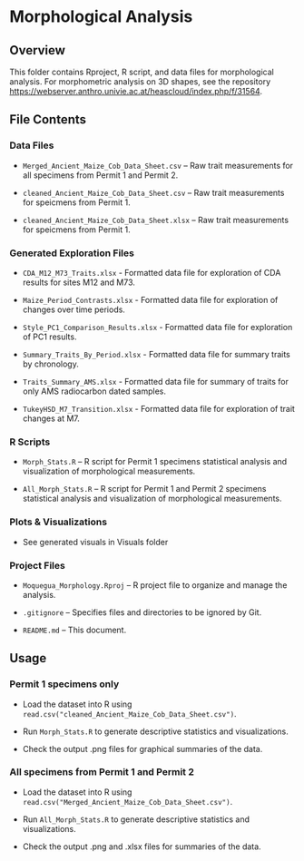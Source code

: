 # Morphological Analysis

## Overview

This folder contains Rproject, R script, and data files for morphological analysis. For morphometric analysis on 3D shapes, see the repository https://webserver.anthro.univie.ac.at/heascloud/index.php/f/31564.

## File Contents

### Data Files

- `Merged_Ancient_Maize_Cob_Data_Sheet.csv` – Raw trait measurements for all specimens from Permit 1 and Permit 2.

- `cleaned_Ancient_Maize_Cob_Data_Sheet.csv` – Raw trait measurements for speicmens from Permit 1.

- `cleaned_Ancient_Maize_Cob_Data_Sheet.xlsx` – Raw trait measurements for speicmens from Permit 1.

### Generated Exploration Files
  
- `CDA_M12_M73_Traits.xlsx` - Formatted data file for exploration of CDA results for sites M12 and M73.

- `Maize_Period_Contrasts.xlsx` - Formatted data file for exploration of changes over time periods.
  
- `Style_PC1_Comparison_Results.xlsx` - Formatted data file for exploration of PC1 results.

- `Summary_Traits_By_Period.xlsx` - Formatted data file for summary traits by chronology.

- `Traits_Summary_AMS.xlsx` - Formatted data file for summary of traits for only AMS radiocarbon dated samples.

- `TukeyHSD_M7_Transition.xlsx` - Formatted data file for exploration of trait changes at M7.

### R Scripts

- `Morph_Stats.R` – R script for Permit 1 specimens statistical analysis and visualization of morphological measurements.
  
- `All_Morph_Stats.R` – R script for Permit 1 and Permit 2 specimens statistical analysis and visualization of morphological measurements.

### Plots & Visualizations

- See generated visuals in Visuals folder

### Project Files

- `Moquegua_Morphology.Rproj` – R project file to organize and manage the analysis.

- `.gitignore` – Specifies files and directories to be ignored by Git.

- `README.md` – This document.

## Usage
### Permit 1 specimens only

- Load the dataset into R using `read.csv("cleaned_Ancient_Maize_Cob_Data_Sheet.csv")`.

- Run `Morph_Stats.R` to generate descriptive statistics and visualizations.

- Check the output .png files for graphical summaries of the data.
  
### All specimens from Permit 1 and Permit 2
- Load the dataset into R using `read.csv("Merged_Ancient_Maize_Cob_Data_Sheet.csv")`.

- Run `All_Morph_Stats.R` to generate descriptive statistics and visualizations.

- Check the output .png and .xlsx files for summaries of the data.

